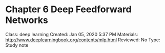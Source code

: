 # Chapter 6 Deep Feedforward Networks

Class: deep learning
Created: Jan 05, 2020 5:37 PM
Materials: http://www.deeplearningbook.org/contents/mlp.html
Reviewed: No
Type: Study note